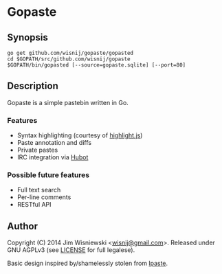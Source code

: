# Gopaste

## Synopsis

    go get github.com/wisnij/gopaste/gopasted
    cd $GOPATH/src/github.com/wisnij/gopaste
    $GOPATH/bin/gopasted [--source=gopaste.sqlite] [--port=80]

## Description

Gopaste is a simple pastebin written in Go.

### Features

- Syntax highlighting (courtesy of [highlight.js](http://highlightjs.org/))
- Paste annotation and diffs
- Private pastes
- IRC integration via [Hubot](http://hubot.github.com/)

### Possible future features

- Full text search
- Per-line comments
- RESTful API

## Author

Copyright (C) 2014 Jim Wisniewski <<wisnij@gmail.com>>.  Released under GNU
AGPLv3 (see [LICENSE](LICENSE) for full legalese).

Basic design inspired by/shamelessly stolen from
[lpaste](http://github.com/chrisdone/lpaste).
